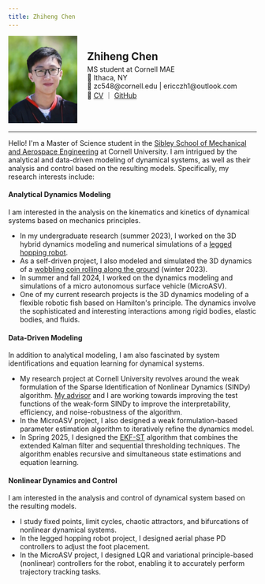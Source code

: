 ```yaml
---
title: Zhiheng Chen
---
```


<div style="display: flex; align-items: flex-start; gap: 20px;">

  <div style="flex-shrink: 0;">
    <img src="assets/avatar.JPG" width="140">
  </div>

  <div>
    <h2 style="margin-bottom: 5px;">Zhiheng Chen</h2>
    <p style="margin: 0;">MS student at Cornell MAE</p>
    <p style="margin: 0;">📍 Ithaca, NY</p>
    <p style="margin: 0;">📧 zc548@cornell.edu | ericczh1@outlook.com</p>
    <p style="margin: 0;">🔗 <a href="assets/CV.pdf">CV</a> ｜ <a href="https://github.com/Zhiheng-Chen">GitHub</a></p>
  </div>

</div>

---

Hello! I'm a Master of Science student in the [Sibley School of Mechanical and Aerospace Engineering](https://www.engineering.cornell.edu/mae/) at Cornell University. I am intrigued by the analytical and data-driven modeling of dynamical systems, as well as their analysis and control based on the resulting models. Specifically, my research interests include:

#### Analytical Dynamics Modeling
I am interested in the analysis on the kinematics and kinetics of dynamical systems based on mechanics principles.
- In my undergraduate research (summer 2023), I worked on the 3D hybrid dynamics modeling and numerical simulations of a [legged hopping robot](https://ieeexplore.ieee.org/abstract/document/10611545). 
- As a self-driven project, I also modeled and simulated the 3D dynamics of a [wobbling coin rolling along the ground](https://github.com/Zhiheng-Chen/3D-Rolling-Disk-Dynamics-Simulation) (winter 2023). 
- In summer and fall 2024, I worked on the dynamics modeling and simulations of a micro autonomous surface vehicle (MicroASV). 
- One of my current research projects is the 3D dynamics modeling of a flexible robotic fish based on Hamilton's principle. The dynamics involve the sophisticated and interesting interactions among rigid bodies, elastic bodies, and fluids.

#### Data-Driven Modeling
In addition to analytical modeling, I am also fascinated by system identifications and equation learning for dynamical systems. 
- My research project at Cornell University revolves around the weak formulation of the Sparse Identification of Nonlinear Dynamics (SINDy) algorithm. [My advisor](https://www.engineering.cornell.edu/people/anastasia-bizyaeva/) and I are working towards improving the test functions of the weak-form SINDy to improve the interpretability, efficiency, and noise-robustness of the algorithm. 
- In the MicroASV project, I also designed a weak formulation-based parameter estimation algorithm to iteratively refine the dynamics model. 
- In Spring 2025, I designed the [EKF-ST](https://github.com/Zhiheng-Chen/EKF-ST) algorithm that combines the extended Kalman filter and sequential thresholding techniques. The algorithm enables recursive and simultaneous state estimations and equation learning.

#### Nonlinear Dynamics and Control
I am interested in the analysis and control of dynamical system based on the resulting models.
- I study fixed points, limit cycles, chaotic attractors, and bifurcations of nonlinear dynamical systems.
- In the legged hopping robot project, I designed aerial phase PD controllers to adjust the foot placement.
- In the MicroASV project, I designed LQR and variational principle-based (nonlinear) controllers for the robot, enabling it to accurately perform trajectory tracking tasks.